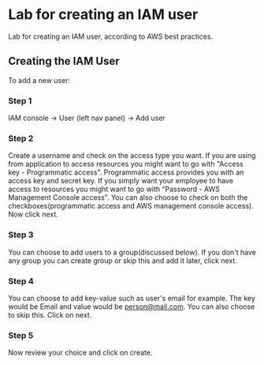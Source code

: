 # Lab for creating an IAM user

Lab for creating an IAM user, according to AWS best practices.

## Creating the IAM User

To add a new user:

### Step 1
IAM console -> User (left nav panel) -> Add user

### Step 2
Create a username and check on the access type you want. If you are using from application to access resources you might want to go with "Access key - Programmatic access". Programmatic access provides you with an access key and secret key. If you simply want your employee to have access to resources you might want to go with "Password - AWS Management Console access". You can also choose to check on both the checkboxes(programmatic access and AWS management console access). Now click next.

### Step 3
You can choose to add users to a group(discussed below). If you don't have any group you can create group or skip this and add it later, click next.

### Step 4
You can choose to add key-value such as user's email for example. The key would be Email and value would be person@mail.com. You can also choose to skip this. Click on next.

### Step 5
Now review your choice and click on create.

